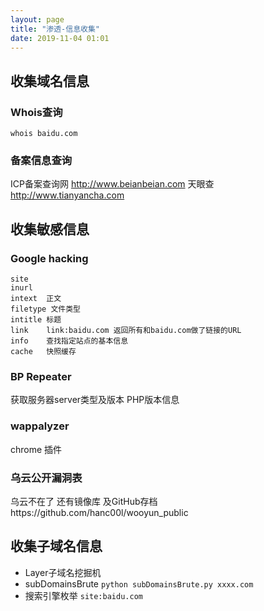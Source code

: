 ```yaml
---
layout: page
title: "渗透-信息收集"
date: 2019-11-04 01:01
---
```


## 收集域名信息
### Whois查询
`whois baidu.com`
### 备案信息查询
ICP备案查询网 http://www.beianbeian.com
天眼查 http://www.tianyancha.com

## 收集敏感信息
### Google hacking
```
site    
inurl
intext  正文
filetype 文件类型
intitle 标题
link    link:baidu.com 返回所有和baidu.com做了链接的URL
info    查找指定站点的基本信息
cache   快照缓存
```
### BP Repeater
获取服务器server类型及版本 PHP版本信息 

### wappalyzer
chrome 插件

### 乌云公开漏洞表
乌云不在了 还有镜像库 及GitHub存档https://github.com/hanc00l/wooyun_public

## 收集子域名信息
- Layer子域名挖掘机
- subDomainsBrute `python subDomainsBrute.py xxxx.com`
- 搜索引擎枚举 `site:baidu.com`
